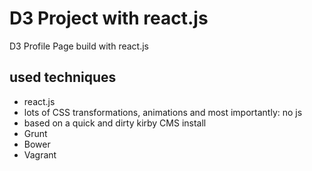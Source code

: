 # D3 Project with react.js
D3 Profile Page build with react.js

## used techniques
- react.js
- lots of CSS transformations, animations and most importantly: no js
- based on a quick and dirty kirby CMS install
- Grunt
- Bower
- Vagrant
